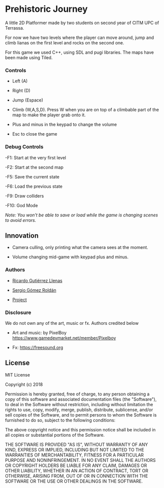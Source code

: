 # Prehistoric Journey

A little 2D Platformer made by two students on second year of CITM UPC of Terrassa.

For now we have two levels where the player can move around, jump and climb lianas on the first level and rocks on the second one.

For this game we used C++, using SDL and pugi libraries. The maps have been made using Tiled.

### Controls

- Left  (A)

- Right (D)

- Jump  (Espace)

- Climb (W,A,S,D). Press W when you are on top of a climbable part of the map to make the player grab onto it.

- Plus and minus in the keypad to change the volume

- Esc to close the game

### Debug Controls

-F1:  Start at the very first level

-F2:  Start at the second map

-F5:  Save the current state

-F6:  Load the previous state

-F9:  Draw colliders

-F10: God Mode

*Note: You won't be able to save or load while the game is changing scenes to avoid errors.*

## Innovation

- Camera culling, only printing what the camera sees at the moment.

- Volume changing mid-game with keypad plus and minus.

### Authors

- [Ricardo Gutiérrez Llenas](https://github.com/Ricardogll)

- [Sergio Gómez Roldán](https://github.com/Sersius)

- [Project](https://github.com/Ricardogll/Prehistoric-Journey)

### Disclosure

We do not own any of the art, music or fx. Authors credited below

- Art and music: by PixelBoy https://www.gamedevmarket.net/member/Pixelboy

- Fx:  https://freesound.org

## License

MIT License

Copyright (c) 2018 

Permission is hereby granted, free of charge, to any person obtaining a copy
of this software and associated documentation files (the "Software"), to deal
in the Software without restriction, including without limitation the rights
to use, copy, modify, merge, publish, distribute, sublicense, and/or sell
copies of the Software, and to permit persons to whom the Software is
furnished to do so, subject to the following conditions:

The above copyright notice and this permission notice shall be included in all
copies or substantial portions of the Software.

THE SOFTWARE IS PROVIDED "AS IS", WITHOUT WARRANTY OF ANY KIND, EXPRESS OR
IMPLIED, INCLUDING BUT NOT LIMITED TO THE WARRANTIES OF MERCHANTABILITY,
FITNESS FOR A PARTICULAR PURPOSE AND NONINFRINGEMENT. IN NO EVENT SHALL THE
AUTHORS OR COPYRIGHT HOLDERS BE LIABLE FOR ANY CLAIM, DAMAGES OR OTHER
LIABILITY, WHETHER IN AN ACTION OF CONTRACT, TORT OR OTHERWISE, ARISING FROM,
OUT OF OR IN CONNECTION WITH THE SOFTWARE OR THE USE OR OTHER DEALINGS IN THE
SOFTWARE.
